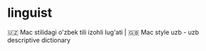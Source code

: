 # linguist
🇺🇿 Mac stilidagi o'zbek tili izohli lug'ati | 🇬🇧 Mac style uzb - uzb descriptive dictionary
